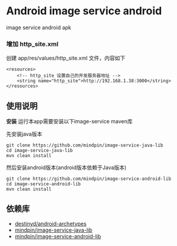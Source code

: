 Android image service android
============
image service android apk

### 增加 http_site.xml
创建 app/res/values/http_site.xml 文件，内容如下
```
<resources>
    <!-- http_site 设置自己的开发服务器地址 -->
    <string name="http_site">http://192.168.1.38:3000</string>
</resources>
```


使用说明
---------------------
**安装**
运行本app需要安装以下image-service maven库

先安装java版本
```
git clone https://github.com/mindpin/image-service-java-lib
cd image-service-java-lib
mvn clean install
```

然后安装android版本(android版本依赖于Java版本)
```
git clone https://github.com/mindpin/image-service-android-lib
cd image-service-android-lib
mvn clean install
```


依赖库
---------------------
* [destinyd/android-archetypes][android-archetypes]
* [mindpin/image-service-java-lib][image-service-java-lib]
* [mindpin/image-service-android-lib][image-service-android-lib]


[android-archetypes]: https://github.com/destinyd/android-archetypes
[image-service-java-lib]: https://github.com/mindpin/image-service-java-lib
[image-service-android-lib]: https://github.com/mindpin/image-service-android-lib